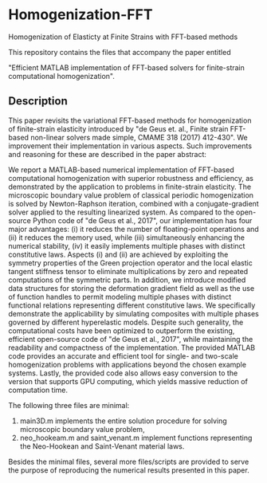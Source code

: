 # Homogenization-FFT
Homogenization of Elasticty at Finite Strains with FFT-based methods

This repository contains the files that accompany the paper entitled

  "Efficient MATLAB implementation of FFT-based solvers for finite-strain computational homogenization".

## Description

This paper revisits the variational FFT-based methods for homogenization of finite-strain elasticity introduced by "de Geus et. al., Finite strain FFT-based non-linear solvers made simple, CMAME 318 (2017) 412-430". We improvement their implementation in various aspects. Such improvements and reasoning for these are described in the paper abstract:

We report a MATLAB-based numerical implementation of FFT-based computational homogenization with superior robustness and efficiency, as demonstrated by the application to problems in finite-strain elasticity. The microscopic boundary value problem of classical periodic homogenization is solved by Newton-Raphson iteration, combined with a conjugate-gradient solver applied to the resulting linearized system. As compared to the open-source Python code of "de Geus et al., 2017", our implementation has four major advantages: (i) it reduces the number of floating-point operations and (ii) it reduces the memory used, while (iii) simultaneously enhancing the numerical stability, (iv) it easily implements  multiple phases with distinct constitutive laws. Aspects (i) and (ii) are achieved by exploiting the symmetry properties of the Green projection operator and the local elastic tangent stiffness tensor to eliminate multiplications by zero and repeated computations of the symmetric parts. In addition, we introduce modified data structures for storing the deformation gradient field as well as the use of function handles to permit modeling multiple phases with distinct functional relations representing different constitutive laws. We specifically demonstrate the applicability by simulating composites with multiple phases governed by different hyperelastic models. Despite such generality, the computational costs have been optimized to outperform the existing, efficient open-source code of "de Geus et al., 2017", while maintaining the readability and compactness of the implementation. The provided MATLAB code provides an accurate and efficient tool for single- and two-scale homogenization problems with applications beyond the chosen example systems. Lastly, the provided code also allows easy conversion to the version that supports GPU computing, which yields massive reduction of computation time.


The following three files are minimal:
  1. main3D.m implements the entire solution procedure for solving microscopic boundary value problem, 
  2. neo_hookeam.m and saint_venant.m implement functions representing the Neo-Hookean and Saint-Venant material laws.

Besides the minimal files, several more files/scripts are provided to serve the purpose of reproducing the numerical results presented in this paper.
